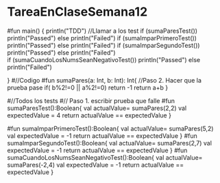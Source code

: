 # TareaEnClaseSemana12
#fun main() {
    println("TDD")
    //Llamar a los test
    if (sumaParesTest()) println("Passed") else println("Failed")
    if (sumaImparPrimeroTest()) println("Passed") else println("Failed")
    if (sumaImparSegundoTest()) println("Passed") else println("Failed")   
    if (sumaCuandoLosNumsSeanNegativoTest()) println("Passed") else println("Failed")   
    
}
#//Codigo
#fun sumaPares(a: Int, b: Int): Int{
    //Paso 2. Hacer que la prueba pase
    if( b%2!=0 || a%2!=0) return -1
    return a+b
}

#//Todos los tests
#// Paso 1. escribir prueba que falle
#fun sumaParesTest():Boolean{
    val actualValue= sumaPares(2,2)
    val expectedValue = 4
    return actualValue == expectedValue
}

#fun sumaImparPrimeroTest():Boolean{
    val actualValue= sumaPares(5,2)
    val expectedValue = -1
    return actualValue == expectedValue
}
#fun sumaImparSegundoTest():Boolean{
    val actualValue= sumaPares(2,7)
    val expectedValue = -1
    return actualValue == expectedValue
}
#fun sumaCuandoLosNumsSeanNegativoTest():Boolean{
    val actualValue= sumaPares(-2,4)
    val expectedValue = -1
    return actualValue == expectedValue
}
